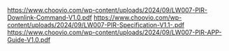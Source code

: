 https://www.choovio.com/wp-content/uploads/2024/09/LW007-PIR-Downlink-Command-V1.0.pdf
https://www.choovio.com/wp-content/uploads/2024/09/LW007-PIR-Specification-V1.1-.pdf
https://www.choovio.com/wp-content/uploads/2024/09/LW007-PIR-APP-Guide-V1.0.pdf
